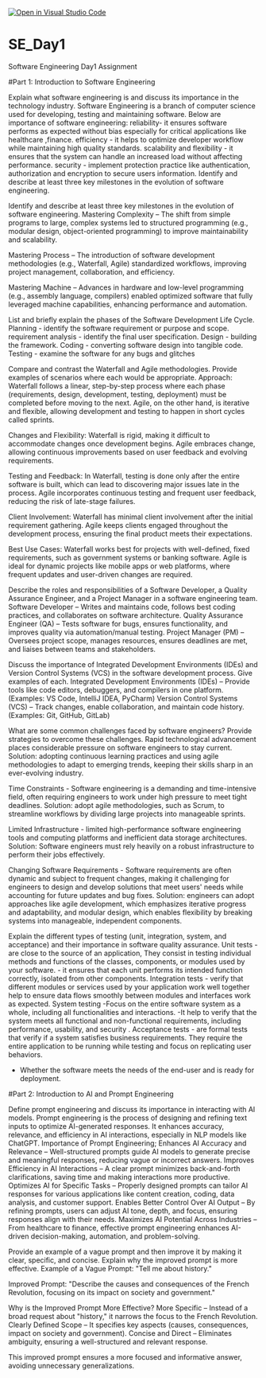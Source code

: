 [![Open in Visual Studio Code](https://classroom.github.com/assets/open-in-vscode-2e0aaae1b6195c2367325f4f02e2d04e9abb55f0b24a779b69b11b9e10269abc.svg)](https://classroom.github.com/online_ide?assignment_repo_id=18389636&assignment_repo_type=AssignmentRepo)
# SE_Day1
Software Engineering Day1 Assignment

#Part 1: Introduction to Software Engineering

Explain what software engineering is and discuss its importance in the technology industry. 
Software Engineering is a branch of computer science used for developing, testing and maintaining software.
Below are importance of software engineering:
 reliability- it ensures software performs as expected without bias especially for critical applications like healthcare ,finance. 
 efficiency - it helps to optimize developer workflow while maintaining high quality standards.
 scalability and flexibility - it ensures that the system can handle an increased load without affecting performance.
 security - implement protection practice like authentication, authorization and encryption to secure users information. Identify and describe at least three key milestones in the evolution of software engineering.




Identify and describe at least three key milestones in the evolution of software engineering.
Mastering Complexity – The shift from simple programs to large, complex systems led to structured programming (e.g., modular design, object-oriented programming) to improve maintainability and scalability.

Mastering Process – The introduction of software development methodologies (e.g., Waterfall, Agile) standardized workflows, improving project management, collaboration, and efficiency.

Mastering Machine – Advances in hardware and low-level programming (e.g., assembly language, compilers) enabled optimized software that fully leveraged machine capabilities, enhancing performance and automation.


List and briefly explain the phases of the Software Development Life Cycle.
Planning - identify the software requirement or purpose and scope.
requirement analysis - identify the final user specification. 
Design - building the framework. 
Coding - converting software design into tangible code.
Testing - examine the software for any bugs and glitches


Compare and contrast the Waterfall and Agile methodologies. Provide examples of scenarios where each would be appropriate.
Approach:
Waterfall follows a linear, step-by-step process where each phase (requirements, design, development, testing, deployment) must be completed before moving to the next. Agile, on the other hand, is iterative and flexible, allowing development and testing to happen in short cycles called sprints.

Changes and Flexibility:
Waterfall is rigid, making it difficult to accommodate changes once development begins. Agile embraces change, allowing continuous improvements based on user feedback and evolving requirements.

Testing and Feedback:
In Waterfall, testing is done only after the entire software is built, which can lead to discovering major issues late in the process. Agile incorporates continuous testing and frequent user feedback, reducing the risk of late-stage failures.

Client Involvement:
Waterfall has minimal client involvement after the initial requirement gathering. Agile keeps clients engaged throughout the development process, ensuring the final product meets their expectations.

Best Use Cases:
Waterfall works best for projects with well-defined, fixed requirements, such as government systems or banking software. Agile is ideal for dynamic projects like mobile apps or web platforms, where frequent updates and user-driven changes are required.


Describe the roles and responsibilities of a Software Developer, a Quality Assurance Engineer, and a Project Manager in a software engineering team.
Software Developer – Writes and maintains code, follows best coding practices, and collaborates on software architecture.
Quality Assurance Engineer (QA) – Tests software for bugs, ensures functionality, and improves quality via automation/manual testing.
Project Manager (PM) – Oversees project scope, manages resources, ensures deadlines are met, and liaises between teams and stakeholders.


Discuss the importance of Integrated Development Environments (IDEs) and Version Control Systems (VCS) in the software development process. Give examples of each.
Integrated Development Environments (IDEs) – Provide tools like code editors, debuggers, and compilers in one platform. (Examples: VS Code, IntelliJ IDEA, PyCharm)
Version Control Systems (VCS) – Track changes, enable collaboration, and maintain code history. (Examples: Git, GitHub, GitLab)


What are some common challenges faced by software engineers? Provide strategies to overcome these challenges.
Rapid technological advancement places considerable pressure on software engineers to stay current.
Solution: adopting continuous learning practices and using agile methodologies to adapt to emerging trends, keeping their skills sharp in an ever-evolving industry.

Time Constraints - Software engineering is a demanding and time-intensive field, often requiring engineers to work under high pressure to meet tight deadlines.
Solution: adopt agile methodologies, such as Scrum, to streamline workflows by dividing large projects into manageable sprints.

Limited Infrastructure - limited high-performance software engineering tools and computing platforms and inefficient data storage architectures. 
Solution: Software engineers must rely heavily on a robust infrastructure to perform their jobs effectively.

Changing Software Requirements - Software requirements are often dynamic and subject to frequent changes, making it challenging for engineers to design and develop solutions that meet users' needs while accounting for future updates and bug fixes. 
Solution: engineers can adopt approaches like agile development, which emphasizes iterative progress and adaptability, and modular design, which enables flexibility by breaking systems into manageable, independent components.



Explain the different types of testing (unit, integration, system, and acceptance) and their importance in software quality assurance.
 Unit tests - are close to the source of an application, They consist in testing individual methods and functions of the classes, components, or modules used by your software. - it ensures that each unit performs its intended function correctly, isolated from other components.
 Integration tests - verify that different modules or services used by your application work well together help to ensure data flows smoothly between modules and interfaces work as expected.
 System testing -Focus on the entire software system as a whole, including all functionalities and interactions.
 -It help to verify that the system meets all functional and non-functional requirements, including performance, usability, and security .
 Acceptance tests - are formal tests that verify if a system satisfies business requirements. They require the entire application to be running while testing and focus on replicating user behaviors. 
- Whether the software meets the needs of the end-user and is ready for deployment.


#Part 2: Introduction to AI and Prompt Engineering


Define prompt engineering and discuss its importance in interacting with AI models.
Prompt engineering is the process of designing and refining text inputs to optimize AI-generated responses. It enhances accuracy, relevance, and efficiency in AI interactions, especially in NLP models like ChatGPT.
Importance of Prompt Engineering;
Enhances AI Accuracy and Relevance – Well-structured prompts guide AI models to generate precise and meaningful responses, reducing vague or incorrect answers.
Improves Efficiency in AI Interactions – A clear prompt minimizes back-and-forth clarifications, saving time and making interactions more productive.
Optimizes AI for Specific Tasks – Properly designed prompts can tailor AI responses for various applications like content creation, coding, data analysis, and customer support.
Enables Better Control Over AI Output – By refining prompts, users can adjust AI tone, depth, and focus, ensuring responses align with their needs.
Maximizes AI Potential Across Industries – From healthcare to finance, effective prompt engineering enhances AI-driven decision-making, automation, and problem-solving.


Provide an example of a vague prompt and then improve it by making it clear, specific, and concise. Explain why the improved prompt is more effective.
Example of a Vague Prompt:
"Tell me about history."

Improved Prompt:
"Describe the causes and consequences of the French Revolution, focusing on its impact on society and government."

Why is the Improved Prompt More Effective?
More Specific – Instead of a broad request about "history," it narrows the focus to the French Revolution.
Clearly Defined Scope – It specifies key aspects (causes, consequences, impact on society and government).
Concise and Direct – Eliminates ambiguity, ensuring a well-structured and relevant response.

This improved prompt ensures a more focused and informative answer, avoiding unnecessary generalizations.

